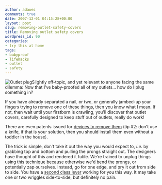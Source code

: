 ```yaml
---
author: adawes
comments: true
date: 2007-12-01 04:15:28+00:00
layout: post
slug: removing-outlet-safety-covers
title: Removing outlet safety covers
wordpress_id: 90
categories:
- try this at home
tags:
- babyproof
- lifehacks
- outlet
- safety
---
```


![Outlet plug](http://dawes.files.wordpress.com/2007/11/outlet.thumbnail.jpg)Slightly off-topic, and yet relevant to anyone facing the same dilemma: Now that I've baby-proofed all of my outlets... how do I plug something in?

If you have already separated a nail, or two, or generally jambed-up your fingers trying to remove one of these things, then you know what I mean. If not, then wait until your firstborn is crawling, you'll discover that outlet covers, carefully designed to keep stuff out of outlets, really do work!

There are even patents issued for [devices to remove them](http://www.google.com/patents?id=q94hAAAAEBAJ&dq=5469614) (tip #2: don't use a knife, if that is your solution, then you should install them even without a toddler in the house).

<!-- more -->

The trick is simple, don't take it out the way you would expect to, _i.e._ by grabbing top and bottom and pulling the prongs straight out. The designers have thought of this and rendered it futile. We're trained to unplug things using this technique because otherwise we'd bend the prongs, or potentially zap ourselves. Instead, go for one edge, and pry it out from side to side. You have a [second class lever](http://en.wikipedia.org/wiki/Lever) working for you this way. It may take one or two wriggles side-to-side, but definitely no pain.
